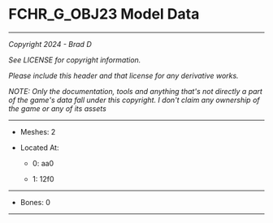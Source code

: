 # FCHR_G_OBJ23 Model Data

---

*Copyright 2024 - Brad D*

*See LICENSE for copyright information.*

*Please include this header and that license for any derivative works.*

*NOTE: Only the documentation, tools and anything that's not directly a part of the game's data fall under this copyright. I don't claim any ownership of the game or any of its assets*

---

* Meshes: 2

* Located At:
  
  * 0: aa0
  
  * 1: 12f0

---

* Bones: 0

---
